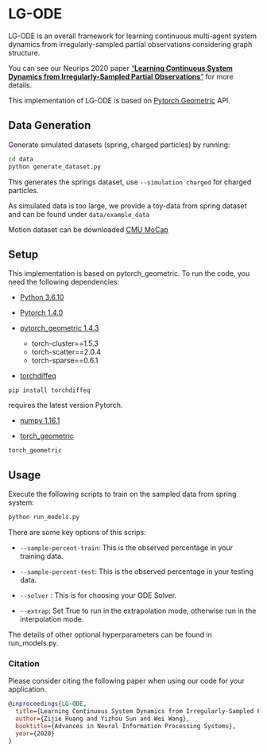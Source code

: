 # LG-ODE

LG-ODE is an overall framework for learning continuous multi-agent system dynamics from irregularly-sampled partial observations considering graph structure.

You can see our Neurips 2020 paper [“**Learning Continuous System Dynamics from Irregularly-Sampled Partial Observations**”](https://arxiv.org/abs/2011.03880) for more details.

This implementation of LG-ODE is based on [Pytorch Geometric](https://github.com/rusty1s/pytorch_geometric) API.
## Data Generation

Generate simulated datasets (spring, charged particles) by running:

```bash
cd data
python generate_dataset.py 
```

This generates the springs dataset, use `--simulation charged` for charged particles. 

As simulated data is too large, we provide a toy-data from spring dataset and can be found under `data/example_data` 

Motion dataset can be downloaded [CMU MoCap](http://mocap.cs.cmu.edu/) 



## Setup

This implementation is based on pytorch_geometric. To run the code, you need the following dependencies:

* [Python 3.6.10](https://www.python.org/)

- [Pytorch 1.4.0](https://pytorch.org/)

- [pytorch_geometric 1.4.3](https://pytorch-geometric.readthedocs.io/)

  - torch-cluster==1.5.3
  - torch-scatter==2.0.4
  - torch-sparse==0.6.1

- [torchdiffeq](https://github.com/rtqichen/torchdiffeq)

```shell
pip install torchdiffeq
```

requires the latest version Pytorch.

- [numpy 1.16.1](https://numpy.org/)

- [torch_geometric](https://pytorch-geometric.readthedocs.io/en/latest/)

```shell
torch_geometric
```

## Usage
Execute the following scripts to train on the sampled data from spring system:

```bash
python run_models.py
```

There are some key options of this scrips:

- `--sample-percent-train`: This is the observed percentage in your training data.

- `--sample-percent-test`: This is the observed percentage in your testing data.

- `--solver` : This is for choosing your ODE Solver.

- `--extrap`: Set True to run in the extrapolation mode, otherwise run in the interpolation mode.


The details of other optional hyperparameters can be found in run_models.py.
### Citation

Please consider citing the following paper when using our code for your application.

```bibtex
@inproceedings{LG-ODE,
  title={Learning Continuous System Dynamics from Irregularly-Sampled Partial Observations},
  author={Zijie Huang and Yizhou Sun and Wei Wang},
  booktitle={Advances in Neural Information Processing Systems},
  year={2020}
}
```
